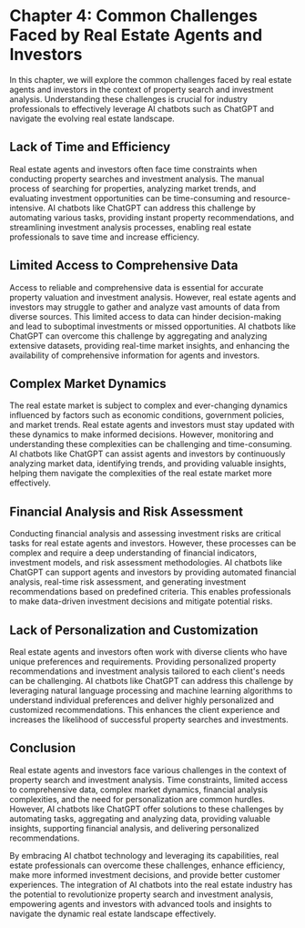 Chapter 4: Common Challenges Faced by Real Estate Agents and Investors
======================================================================

In this chapter, we will explore the common challenges faced by real estate agents and investors in the context of property search and investment analysis. Understanding these challenges is crucial for industry professionals to effectively leverage AI chatbots such as ChatGPT and navigate the evolving real estate landscape.

Lack of Time and Efficiency
---------------------------

Real estate agents and investors often face time constraints when conducting property searches and investment analysis. The manual process of searching for properties, analyzing market trends, and evaluating investment opportunities can be time-consuming and resource-intensive. AI chatbots like ChatGPT can address this challenge by automating various tasks, providing instant property recommendations, and streamlining investment analysis processes, enabling real estate professionals to save time and increase efficiency.

Limited Access to Comprehensive Data
------------------------------------

Access to reliable and comprehensive data is essential for accurate property valuation and investment analysis. However, real estate agents and investors may struggle to gather and analyze vast amounts of data from diverse sources. This limited access to data can hinder decision-making and lead to suboptimal investments or missed opportunities. AI chatbots like ChatGPT can overcome this challenge by aggregating and analyzing extensive datasets, providing real-time market insights, and enhancing the availability of comprehensive information for agents and investors.

Complex Market Dynamics
-----------------------

The real estate market is subject to complex and ever-changing dynamics influenced by factors such as economic conditions, government policies, and market trends. Real estate agents and investors must stay updated with these dynamics to make informed decisions. However, monitoring and understanding these complexities can be challenging and time-consuming. AI chatbots like ChatGPT can assist agents and investors by continuously analyzing market data, identifying trends, and providing valuable insights, helping them navigate the complexities of the real estate market more effectively.

Financial Analysis and Risk Assessment
--------------------------------------

Conducting financial analysis and assessing investment risks are critical tasks for real estate agents and investors. However, these processes can be complex and require a deep understanding of financial indicators, investment models, and risk assessment methodologies. AI chatbots like ChatGPT can support agents and investors by providing automated financial analysis, real-time risk assessment, and generating investment recommendations based on predefined criteria. This enables professionals to make data-driven investment decisions and mitigate potential risks.

Lack of Personalization and Customization
-----------------------------------------

Real estate agents and investors often work with diverse clients who have unique preferences and requirements. Providing personalized property recommendations and investment analysis tailored to each client's needs can be challenging. AI chatbots like ChatGPT can address this challenge by leveraging natural language processing and machine learning algorithms to understand individual preferences and deliver highly personalized and customized recommendations. This enhances the client experience and increases the likelihood of successful property searches and investments.

Conclusion
----------

Real estate agents and investors face various challenges in the context of property search and investment analysis. Time constraints, limited access to comprehensive data, complex market dynamics, financial analysis complexities, and the need for personalization are common hurdles. However, AI chatbots like ChatGPT offer solutions to these challenges by automating tasks, aggregating and analyzing data, providing valuable insights, supporting financial analysis, and delivering personalized recommendations.

By embracing AI chatbot technology and leveraging its capabilities, real estate professionals can overcome these challenges, enhance efficiency, make more informed investment decisions, and provide better customer experiences. The integration of AI chatbots into the real estate industry has the potential to revolutionize property search and investment analysis, empowering agents and investors with advanced tools and insights to navigate the dynamic real estate landscape effectively.
